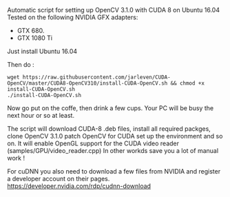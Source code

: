 
Automatic script for setting up OpenCV 3.1.0 with CUDA 8 on Ubuntu 16.04
Tested on the following NVIDIA GFX adapters:
* GTX 680. 
* GTX 1080 Ti

Just install Ubuntu 16.04

Then do :
```
wget https://raw.githubusercontent.com/jarleven/CUDA-OpenCV/master/CUDA8-OpenCV310/install-CUDA-OpenCV.sh && chmod +x install-CUDA-OpenCV.sh
./install-CUDA-OpenCV.sh

```

Now go put on the coffe, then drink a few cups. Your PC will be busy the next hour or so at least.

The script will download CUDA-8 .deb files, install all required packges, clone OpenCV 3.1.0 patch OpenCV for CUDA set up the environment and so on. It will enable OpenGL support for the CUDA video reader (samples/GPU/video_reader.cpp)
In other workds save you a lot of manual work !

For cuDNN you also need to download a few files from NVIDIA and register a developer account on their pages.
https://developer.nvidia.com/rdp/cudnn-download


